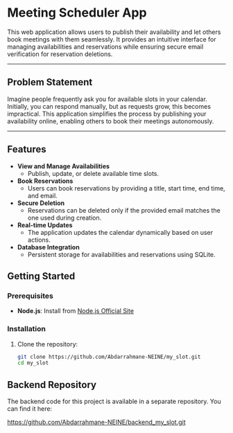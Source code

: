 # Meeting Scheduler App

This web application allows users to publish their availability and let others book meetings with them seamlessly. It provides an intuitive interface for managing availabilities and reservations while ensuring secure email verification for reservation deletions.

---

## Problem Statement

Imagine people frequently ask you for available slots in your calendar. Initially, you can respond manually, but as requests grow, this becomes impractical. This application simplifies the process by publishing your availability online, enabling others to book their meetings autonomously.

---

## Features

- **View and Manage Availabilities**
  - Publish, update, or delete available time slots.
- **Book Reservations**
  - Users can book reservations by providing a title, start time, end time, and email.
- **Secure Deletion**
  - Reservations can be deleted only if the provided email matches the one used during creation.
- **Real-time Updates**
  - The application updates the calendar dynamically based on user actions.
- **Database Integration**
  - Persistent storage for availabilities and reservations using SQLite.
## Getting Started

### Prerequisites
- **Node.js**: Install from [Node.js Official Site](https://nodejs.org/)

### Installation

1. Clone the repository:
   ```bash
   git clone https://github.com/Abdarrahmane-NEINE/my_slot.git
   cd my_slot

## Backend Repository

The backend code for this project is available in a separate repository. You can find it here:

https://github.com/Abdarrahmane-NEINE/backend_my_slot.git
